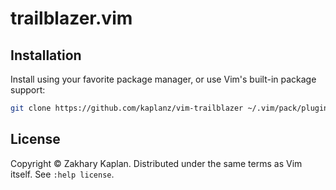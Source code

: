 # trailblazer.vim

## Installation

Install using your favorite package manager, or use Vim's built-in package
support:

```bash
git clone https://github.com/kaplanz/vim-trailblazer ~/.vim/pack/plugins/start/trailblazer.vim
```

## License

Copyright © Zakhary Kaplan. Distributed under the same terms as Vim itself.
See `:help license`.
